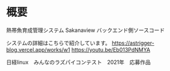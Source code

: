 
# 概要
熱帯魚育成管理システム Sakanaview バックエンド側ソースコード

システムの詳細はこちらで紹介しています。
https://astrigger-blog.vercel.app/works/w1
https://youtu.be/Eb013PdNMYA

日経linux　みんなのラズパイコンテスト　2021年　応募作品
